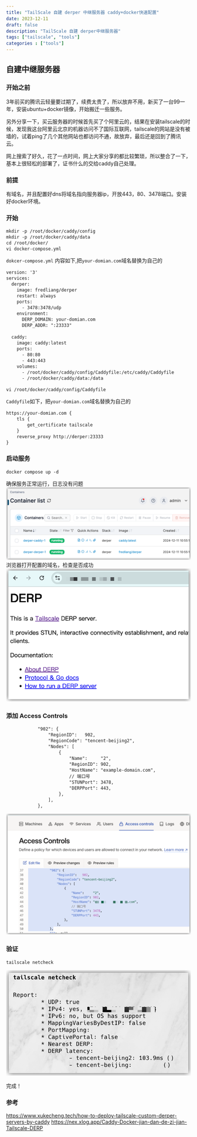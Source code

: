 ```yaml
---
title: "TailScale 自建 derper 中继服务器 caddy+docker快速配置"
date: 2023-12-11
draft: false
description: "TailScale 自建 derper中继服务器"
tags: ["tailscale", "tools"]
categories : ["tools"]
---
```


## 自建中继服务器
### 开始之前
3年前买的腾讯云轻量要过期了，续费太贵了，所以放弃不用，新买了一台99一年，安装ubuntu+docker镜像，开始搬迁一些服务。

另外分享一下，买云服务器的时候首先买了个阿里云的，结果在安装tailscale的时候，发现我这台阿里云北京的机器访问不了国际互联网，tailscale的网站是没有被墙的，试着ping了几个其他网站也都访问不通，故放弃，最后还是回到了腾讯云。

网上搜索了好久，花了一点时间，网上大家分享的都比较繁琐，所以整合了一下，基本上很轻松的部署了，证书什么的交给caddy自己处理。

### 前提
有域名，并且配置好dns将域名指向服务器ip，开放443，80、3478端口。安装好docker环境。

### 开始
```
mkdir -p /root/docker/caddy/config
mkdir -p /root/docker/caddy/data
cd /root/docker/
vi docker-compose.yml
```

`dokcer-compose.yml` 内容如下,把`your-domian.com`域名替换为自己的
```
version: '3'
services:
  derper:
    image: fredliang/derper
    restart: always
    ports:
      - 3478:3478/udp
    environment:
      DERP_DOMAIN: your-domian.com
      DERP_ADDR: ":23333"

  caddy:
    image: caddy:latest
    ports:
      - 80:80
      - 443:443
    volumes:
      - /root/docker/caddy/config/Caddyfile:/etc/caddy/Caddyfile
      - /root/docker/caddy/data:/data

```

`vi /root/docker/caddy/config/Caddyfile`

`Caddyfile`如下，把`your-domian.com`域名替换为自己的
```
https://your-domian.com {
    tls {
        get_certificate tailscale
    }
    reverse_proxy http://derper:23333
}
```

### 启动服务
```
docker compose up -d
```
确保服务正常运行，日志没有问题
![up](up.png)
浏览器打开配置的域名，检查是否成功
![check](check.png)

### 添加 Access Controls

```
			"902": {
				"RegionID":   902,
				"RegionCode": "tencent-beijing2",
				"Nodes": [
					{
						"Name":     "2",
						"RegionID": 902,
						"HostName": "example-domain.com",
						// 端口号
						"STUNPort": 3478,
						"DERPPort": 443,
					},
				],
			},
```
![ac](ac.png)

### 验证

```
tailscale netcheck
```

![result](result.png)

完成！

### 参考

https://www.xukecheng.tech/how-to-deploy-tailscale-custom-derper-servers-by-caddy
https://nex.xlog.app/Caddy-Docker-jian-dan-de-zi-jian-Tailscale-DERP